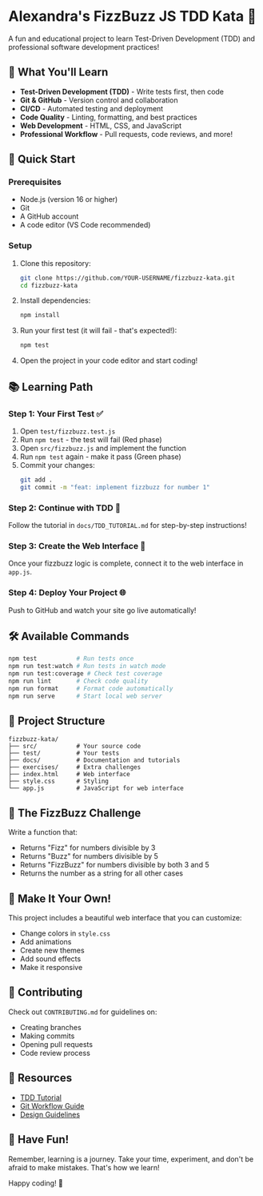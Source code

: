 # Alexandra's FizzBuzz JS TDD Kata 🎯

A fun and educational project to learn Test-Driven Development (TDD) and professional software development practices!

## 🌟 What You'll Learn

- **Test-Driven Development (TDD)** - Write tests first, then code
- **Git & GitHub** - Version control and collaboration
- **CI/CD** - Automated testing and deployment
- **Code Quality** - Linting, formatting, and best practices
- **Web Development** - HTML, CSS, and JavaScript
- **Professional Workflow** - Pull requests, code reviews, and more!

## 🚀 Quick Start

### Prerequisites

- Node.js (version 16 or higher)
- Git
- A GitHub account
- A code editor (VS Code recommended)

### Setup

1. Clone this repository:
   ```bash
   git clone https://github.com/YOUR-USERNAME/fizzbuzz-kata.git
   cd fizzbuzz-kata
   ```

2. Install dependencies:
   ```bash
   npm install
   ```

3. Run your first test (it will fail - that's expected!):
   ```bash
   npm test
   ```

4. Open the project in your code editor and start coding!

## 📚 Learning Path

### Step 1: Your First Test ✅

1. Open `test/fizzbuzz.test.js`
2. Run `npm test` - the test will fail (Red phase)
3. Open `src/fizzbuzz.js` and implement the function
4. Run `npm test` again - make it pass (Green phase)
5. Commit your changes:
   ```bash
   git add .
   git commit -m "feat: implement fizzbuzz for number 1"
   ```

### Step 2: Continue with TDD 🔄

Follow the tutorial in `docs/TDD_TUTORIAL.md` for step-by-step instructions!

### Step 3: Create the Web Interface 🎨

Once your fizzbuzz logic is complete, connect it to the web interface in `app.js`.

### Step 4: Deploy Your Project 🌐

Push to GitHub and watch your site go live automatically!

## 🛠️ Available Commands

```bash
npm test           # Run tests once
npm run test:watch # Run tests in watch mode
npm run test:coverage # Check test coverage
npm run lint       # Check code quality
npm run format     # Format code automatically
npm run serve      # Start local web server
```

## 📁 Project Structure

```
fizzbuzz-kata/
├── src/           # Your source code
├── test/          # Your tests
├── docs/          # Documentation and tutorials
├── exercises/     # Extra challenges
├── index.html     # Web interface
├── style.css      # Styling
└── app.js         # JavaScript for web interface
```

## 🎯 The FizzBuzz Challenge

Write a function that:
- Returns "Fizz" for numbers divisible by 3
- Returns "Buzz" for numbers divisible by 5
- Returns "FizzBuzz" for numbers divisible by both 3 and 5
- Returns the number as a string for all other cases

## 🌈 Make It Your Own!

This project includes a beautiful web interface that you can customize:
- Change colors in `style.css`
- Add animations
- Create new themes
- Add sound effects
- Make it responsive

## 🤝 Contributing

Check out `CONTRIBUTING.md` for guidelines on:
- Creating branches
- Making commits
- Opening pull requests
- Code review process

## 📖 Resources

- [TDD Tutorial](docs/TDD_TUTORIAL.md)
- [Git Workflow Guide](docs/GIT_WORKFLOW.md)
- [Design Guidelines](docs/DESIGN_GUIDE.md)

## 🎉 Have Fun!

Remember, learning is a journey. Take your time, experiment, and don't be afraid to make mistakes. That's how we learn!

Happy coding! 💜